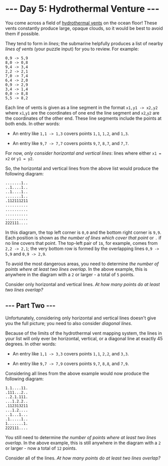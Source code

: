 # --- Day 5: Hydrothermal Venture ---

You come across a field of [hydrothermal vents](https://en.wikipedia.org/wiki/Hydrothermal_vent) on the ocean floor!
These vents constantly produce large, opaque clouds, so it would be best to avoid them if possible.

They tend to form in *lines*; the submarine helpfully produces a list of nearby *lines of vents* (your puzzle input) for
you to review. For example:

```
0,9 -> 5,9
8,0 -> 0,8
9,4 -> 3,4
2,2 -> 2,1
7,0 -> 7,4
6,4 -> 2,0
0,9 -> 2,9
3,4 -> 1,4
0,0 -> 8,8
5,5 -> 8,2

```

Each line of vents is given as a line segment in the format `x1,y1 -> x2,y2` where `x1`,`y1` are the coordinates of one
end the line segment and `x2`,`y2` are the coordinates of the other end. These line segments include the points at both
ends. In other words:


 - An entry like `1,1 -> 1,3` covers points `1,1`, `1,2`, and `1,3`.

 - An entry like `9,7 -> 7,7` covers points `9,7`, `8,7`, and `7,7`.


For now, *only consider horizontal and vertical lines*: lines where either `x1 = x2` or `y1 = y2`.

So, the horizontal and vertical lines from the above list would produce the following diagram:

```
.......1..
..1....1..
..1....1..
.......1..
.112111211
..........
..........
..........
..........
222111....

```

In this diagram, the top left corner is `0,0` and the bottom right corner is `9,9`. Each position is shown as *the
number of lines which cover that point* or `.` if no line covers that point. The top-left pair of `1`s, for example,
comes from `2,2 -> 2,1`; the very bottom row is formed by the overlapping lines `0,9 -> 5,9` and `0,9 -> 2,9`.

To avoid the most dangerous areas, you need to determine *the number of points where at least two lines overlap*. In the
above example, this is anywhere in the diagram with a `2` or larger - a total of `5` points.

Consider only horizontal and vertical lines. *At how many points do at least two lines overlap?*

## --- Part Two ---

Unfortunately, considering only horizontal and vertical lines doesn't give you the full picture; you need to also
consider *diagonal lines*.

Because of the limits of the hydrothermal vent mapping system, the lines in your list will only ever be horizontal,
vertical, or a diagonal line at exactly 45 degrees. In other words:


 - An entry like `1,1 -> 3,3` covers points `1,1`, `2,2`, and `3,3`.

 - An entry like `9,7 -> 7,9` covers points `9,7`, `8,8`, and `7,9`.


Considering all lines from the above example would now produce the following diagram:

```
1.1....11.
.111...2..
..2.1.111.
...1.2.2..
.112313211
...1.2....
..1...1...
.1.....1..
1.......1.
222111....

```

You still need to determine *the number of points where at least two lines overlap*. In the above example, this is still
anywhere in the diagram with a `2` or larger - now a total of `12` points.

Consider all of the lines. *At how many points do at least two lines overlap?*


